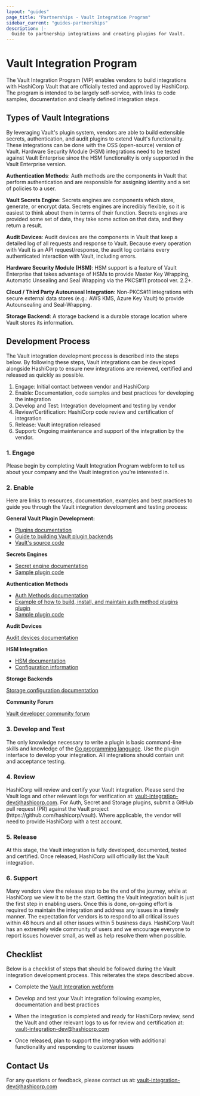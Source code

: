```yaml
---
layout: "guides"
page_title: "Partnerships - Vault Integration Program"
sidebar_current: "guides-partnerships"
description: |-
  Guide to partnership integrations and creating plugins for Vault.
---
```


# Vault Integration Program

<p>
 The Vault Integration Program (VIP) enables vendors to build integrations with HashiCorp Vault that are officially tested and approved by HashiCorp. The program is intended to be largely self-service, with links to code samples, documentation and clearly defined integration steps.
</p>

## Types of Vault Integrations

<p>
By leveraging Vault's plugin system, vendors are able to build extensible secrets, authentication, and audit plugins to extend Vault's functionality. These integrations can be done with the OSS (open-source) version of Vault. Hardware Security Module (HSM) integrations need to be tested against Vault Enterprise since the HSM functionality is only supported in the Vault Enterprise version.
</p>

<p>
<strong>Authentication Methods</strong>: Auth methods are the components in Vault that perform authentication and are responsible for assigning identity and a set of policies to a user.
</p>

<p>
<strong>Vault Secrets Engine</strong>: Secrets engines are components which store, generate, or encrypt data. Secrets engines are incredibly flexible, so it is easiest to think about them in terms of their function. Secrets engines are provided some set of data, they take some action on that data, and they return a result.
</p>

<p>
<strong>Audit Devices</strong>: Audit devices are the components in Vault that keep a detailed log of all requests and response to Vault. Because every operation with Vault is an API request/response, the audit log contains every authenticated interaction with Vault, including errors.  
</p>

<p>
<strong>
Hardware Security Module (HSM)</strong>: HSM support is a feature of Vault Enterprise that takes advantage of HSMs to provide Master Key Wrapping, Automatic Unsealing and Seal Wrapping via the PKCS#11 protocol ver. 2.2+.
</p>

<p>
<strong>
Cloud / Third Party Autounseal Integration</strong>: Non-PKCS#11 integrations with secure external data stores (e.g.: AWS KMS, Azure Key Vault) to provide Autounsealing and Seal-Wrapping.
</p>

<p>
<strong>
Storage Backend</strong>:  A storage backend is a durable storage location where Vault stores its information.
</p>

<h2>Development Process</h2>

<p>The Vault integration development process is described into the steps below. By following these steps, Vault integrations can be developed alongside HashiCorp to ensure new integrations are reviewed, certified and released as quickly as possible.</p>

<ol type="1">
<li>Engage: Initial contact between vendor and HashiCorp</li>
<li>Enable: Documentation, code samples and best practices for developing the integration</li>
<li>Develop and Test: Integration development and testing by vendor</li>
<li>Review/Certification: HashiCorp code review and certification of integration</li>
<li>Release: Vault integration released</li>
<li>Support: Ongoing maintenance and support of the integration by the vendor.</li>
</ol>

### 1. Engage</h3>
<p>
Please begin by completing Vault Integration Program webform to tell us about your company and the Vault integration you’re interested in.
</p>

### 2. Enable</h3>
<p>
Here are links to resources, documentation, examples and best practices to guide you through the Vault integration development and testing process:
</p>

<p><strong>General Vault Plugin Development:</strong></p>
<ul>
<li><a href="https://www.vaultproject.io/docs/internals/plugins.html">Plugins documentation</a></li>
<li><a href="https://www.vaultproject.io/guides/operations/plugin-backends.html">Guide to building Vault plugin backends</a></li>
<li><a href="https://github.com/hashicorp/vault">Vault's source code</a></li>
</ul>

<p><strong>Secrets Engines</p></strong>
<ul>
<li><a href="https://www.vaultproject.io/docs/secrets/index.html">Secret engine documentation</a></li>
<li><a href="https://github.com/hashicorp/vault-auth-plugin-example">Sample plugin code</a></li>
</ul>

<p><strong>Authentication Methods</strong></p>
<ul>
<li><a href="https://www.vaultproject.io/docs/auth/index.html">Auth Methods documentation</a></li>
<li><a href="https://www.hashicorp.com/blog/building-a-vault-secure-plugin">Example of how to build, install, and maintain auth method plugins plugin</a></li> 
<li><a href="https://github.com/hashicorp/vault-auth-plugin-example">Sample plugin code</a></li>
</ul>

<p><strong>Audit Devices</p></strong>
<p><a href="https://www.vaultproject.io/docs/audit/index.html">Audit devices documentation</a></p>

<p><strong>HSM Integration</strong></p>
<ul>
<li><a href="https://www.vaultproject.io/docs/enterprise/hsm/index.html">HSM documentation</a></li>
<li><a href="https://www.vaultproject.io/docs/configuration/seal/pkcs11.html">Configuration information</a></li>
</ul>

<p><strong>Storage Backends</strong></p>
<p><a href="https://www.vaultproject.io/docs/configuration/storage/index.html">Storage configuration documentation</a></p>

<p><strong>Community Forum</strong></p>
<p><a href="https://groups.google.com/forum/#!forum/vault-tool">Vault developer community forum</a></p> 

### 3. Develop and Test </h3>
<p>
The only knowledge necessary to write a plugin is basic command-line skills and knowledge of the <a href="http://www.golang.org">Go programming language</a>.  Use the plugin interface to develop your integration. All integrations should contain unit and acceptance testing.  
</p>

### 4. Review 
<p>
HashiCorp will review and certify your Vault integration. Please send the Vault logs and other relevant logs for verification at: <a href="mailto:vault-integration-dev@hashicorp.com">vault-integration-dev@hashicorp.com</a>. For Auth, Secret and Storage plugins, submit a GitHub pull request (PR) against the Vault project (https://github.com/hashicorp/vault). Where applicable, the vendor will need to provide HashiCorp with a test account.
</p>

### 5. Release 
<p>
At this stage, the Vault integration is fully developed, documented, tested and certified. Once released, HashiCorp will officially list the Vault integration.
</p>

### 6. Support
<p>
Many vendors view the release step to be the end of the journey, while at HashiCorp we view it to be the start. Getting the Vault integration built is just the first step in enabling users. Once this is done, on-going effort is required to maintain the integration and address any issues in a timely manner.
The expectation for vendors is to respond to all critical issues within 48 hours and all other issues within 5 business days. HashiCorp Vault has an extremely wide community of users and we encourage everyone to report issues however small, as well as help resolve them when possible.
</p>

## Checklist
<p>Below is a checklist of steps that should be followed during the Vault integration development process. This reiterates the steps described above.</p>
<ul>
<p><li>Complete the <a href="https://docs.google.com/forms/d/e/1FAIpQLSfQL1uj-mL59bd2EyCPI31LT9uvVT-xKyoHAb5FKIwWwwJ1qQ/viewform">Vault Integration webform</a></li></p>
<p><li>Develop and test your Vault integration following examples, documentation and best practices</li></p>
<p><li>When the integration is completed and ready for HashiCorp review, send the Vault and other relevant logs to us for review and certification at: <a href="mailto:vault-integration-dev@hashicorp.com">vault-integration-dev@hashicorp.com</a></li></p>
<p><li>Once released, plan to support the integration with additional functionality and responding to customer issues </li></p>
</ul>

## Contact Us
<p>For any questions or feedback, please contact us at: <a href="mailto:vault-integration-dev@hashicorp.com">vault-integration-dev@hashicorp.com</a></p>
